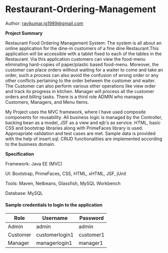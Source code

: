 # Restaurant-Ordering-Management

Author: ravikumar.ig1989@gmail.com

**Project Summary**

Restaurant Food Ordering Management System: The system is all about an online application for the dine-in customers of a fine dine Restaurant.This application will be accessible with a tablet fixed to each of the tables in the Restaurant. Via this application customers can view the food-menu eliminating hard-copies of paper/plastic based food-menu. Moreover, the customer can place orders without waiting for a waiter to come and take an order, such a process can also avoid the confusion of wrong order or any other conflicts pertaining to the order between the customer and waiter. The Customer can also perform various other operations like view order and track its progress in kitchen. Manager will process all the customer orders and billing tasks. There is a third role ADMIN who manages Customers, Managers, and Menu Items.

My Project uses the MVC framework, where I have used composite components for reusability. All business logic is managed by the Controller, backing bean as a model, JSF as a view and ejb's as service. HTML, basic CSS and bootstrap libraries along with PrimeFaces library is used. Approapriate validation and test cases are met. Sample data is provided with the help of insert.sql. CRUD functionalities are implemented according to the business domain.

**Specification**

Framework: Java EE (MVC) 

UI: Bootstrap, PrimeFaces, CSS, HTML, xHTML, JSF, jUnit

Tools: Maven, Netbeans, Glassfish, MySQL Workbench

Database: MySQL


#### Sample credentials to login to the application

|	Role		        |  Username  | Password    |
| ---------------------	|------ |------ |
| Admin 	 		| admin  | admin  |
| Customer     		| customerlogin1 | customer1 |
| Manager     		| managerlogin1 | manager1 |
